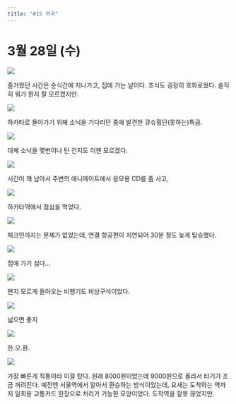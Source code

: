 ```yaml
---
title: "#15 귀국"
---
```


# 3월 28일 (수)

![](/photos/180323-kyusyu/15_01.jpg)

즐거웠던 시간은 순식간에 지나가고, 집에 가는 날이다.
조식도 굉장히 호화로웠다. 솔직히 뭐가 뭔지 잘 모르겠지만.

![](/photos/180323-kyusyu/15_02.jpg)

하카타로 돌아가기 위해 소닉을 기다리던 중에 발견한 큐슈횡단(못하는)특급.

![](/photos/180323-kyusyu/15_03.jpg)

대체 소닉을 몇번이나 탄 건지도 이젠 모르겠다.

![](/photos/180323-kyusyu/15_04.jpg)

시간이 꽤 남아서 주변의 애니메이트에서 응모용 CD를 좀 사고,

![](/photos/180323-kyusyu/15_05.jpg)

하카타역에서 점심을 먹었다.

![](/photos/180323-kyusyu/15_06.jpg)

체크인까지는 문제가 없었는데, 연결 항공편이 지연되어 30분 정도 늦게 탑승했다.

![](/photos/180323-kyusyu/15_07.jpg)

집에 가기 싫다...

![](/photos/180323-kyusyu/15_08.jpg)

왠지 모르게 돌아오는 비행기도 비상구석이었다.

![](/photos/180323-kyusyu/15_09.jpg)

넓으면 좋지

![](/photos/180323-kyusyu/15_10.jpg)

한.오.환.

![](/photos/180323-kyusyu/15_11.jpg)

가장 빠른게 직통이라 이걸 탔다.
원래 8000원이었는데 9000원으로 올라서 타기가 조금 꺼려진다.
예전엔 서울역에서 알아서 환승하는 방식이었는데, 요새는 도착하는 역까지 일회용 교통카드 한장으로 처리가 가능한 모양이었다. 도착역을 잘못 끊었지만.
